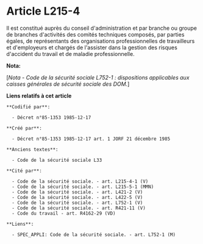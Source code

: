 # Article L215-4

Il est constitué auprès du conseil d'administration et par branche ou groupe de branches d'activités des comités techniques
composés, par parties égales, de représentants des organisations professionnelles de travailleurs et d'employeurs et chargés
de l'assister dans la gestion des risques d'accident du travail et de maladie professionnelle.

**Nota:**

[*Nota - Code de la sécurité sociale L752-1 : dispositions applicables aux caisses générales de sécurité sociale des DOM.*]

**Liens relatifs à cet article**

	**Codifié par**:

	  - Décret n°85-1353 1985-12-17

	**Créé par**:

	  - Décret n°85-1353 1985-12-17 art. 1 JORF 21 décembre 1985

	**Anciens textes**:

	  - Code de la sécurité sociale L33

	**Cité par**:

	  - Code de la sécurité sociale. - art. L215-4-1 (V)
	  - Code de la sécurité sociale. - art. L215-5-1 (MMN)
	  - Code de la sécurité sociale. - art. L421-2 (V)
	  - Code de la sécurité sociale. - art. L422-5 (V)
	  - Code de la sécurité sociale. - art. L752-1 (V)
	  - Code de la sécurité sociale. - art. R421-11 (V)
	  - Code du travail - art. R4162-29 (VD)

	**Liens**:

	  - SPEC_APPLI: Code de la sécurité sociale. - art. L752-1 (M)
